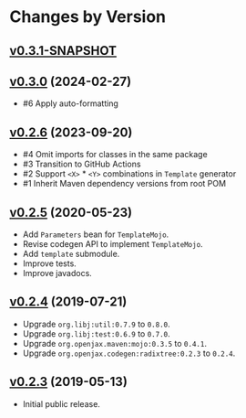 # Changes by Version

## [v0.3.1-SNAPSHOT](https://github.com/libj/util/compare/297fd626f4af4f6fe4f382a81f684dc8ba009945..HEAD)

## [v0.3.0](https://github.com/libj/util/compare/2f6e5ef0b8724a9982f3060d951ec8b683d5ead8..297fd626f4af4f6fe4f382a81f684dc8ba009945) (2024-02-27)
* #6 Apply auto-formatting

## [v0.2.6](https://github.com/openjax/codegen/compare/2f209679af502909410e63aaa112944188ad5fc5..2f6e5ef0b8724a9982f3060d951ec8b683d5ead8) (2023-09-20)
* #4 Omit imports for classes in the same package
* #3 Transition to GitHub Actions
* #2 Support `<X>` * `<Y>` combinations in `Template` generator
* #1 Inherit Maven dependency versions from root POM

## [v0.2.5](https://github.com/openjax/codegen/compare/cdeacd85e8d3e1fd612fe9961ce6702119a38749..2f209679af502909410e63aaa112944188ad5fc5) (2020-05-23)
* Add `Parameters` bean for `TemplateMojo`.
* Revise codegen API to implement `TemplateMojo`.
* Add `template` submodule.
* Improve tests.
* Improve javadocs.

## [v0.2.4](https://github.com/openjax/codegen/compare/4971f5113bccb5cd3823664af2214abd655c4b00..cdeacd85e8d3e1fd612fe9961ce6702119a38749) (2019-07-21)
* Upgrade `org.libj:util:0.7.9` to `0.8.0`.
* Upgrade `org.libj:test:0.6.9` to `0.7.0`.
* Upgrade `org.openjax.maven:mojo:0.3.5` to `0.4.1`.
* Upgrade `org.openjax.codegen:radixtree:0.2.3` to `0.2.4`.

## [v0.2.3](https://github.com/entinae/pom/compare/eacc5d2ad1a2578703a029c5e35601a130847a23..4971f5113bccb5cd3823664af2214abd655c4b00) (2019-05-13)
* Initial public release.